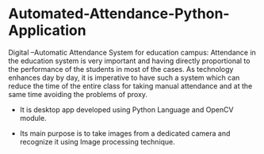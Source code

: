 # Automated-Attendance-Python-Application

Digital –Automatic Attendance System for education campus: Attendance in the education system is very important and having directly proportional to the performance of the students in most of the cases. As technology enhances day by day, it is imperative to have such a system which can reduce the time of the entire class for taking manual attendance and at the same time avoiding the problems of proxy.


- It is desktop app developed using Python Language and OpenCV module.


- Its main purpose is to take images from a dedicated camera and recognize it using Image processing technique.
